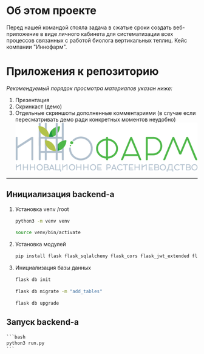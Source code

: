 # Об этом проекте
Перед нашей командой стояла задача в сжатые сроки создать веб-приложение в виде личного кабинета для систематизации всех процессов связанных с работой биолога вертикальных теплиц. Кейс компании "Иннофарм".
# Приложения к репозиторию
*Рекомендуемый порядок просмотра материалов указан ниже:*
1. Презентация
2. Скринкаст (демо)
3. Отдельные скриншоты дополненные комментариями (в случае если пересматривать демо ради конкретных моментов неудобно)
![innofarm](https://github.com/Talich12/Innofarm/blob/main/client/src/assets/images/logo.png)
---
## Инициализация backend-а
1. Установка venv
/root
    ```bash
    python3 -m venv venv
    ```
    ```bash
    source venv/bin/activate
    ```
2. Установка модулей
    ```bash
    pip install flask flask_sqlalchemy flask_cors flask_jwt_extended flask_migrate flask_marshmallow marshmallow_sqlalchemy Werkzeug
    ```
3. Инициализация базы данных
    ```bash
    flask db init
    ```
    ```bash
    flask db migrate -m "add_tables"
    ```
    ```bash
    flask db upgrade
    ```

## Запуск backend-а

    ```bash
    python3 run.py
    ```

